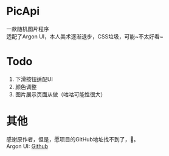 # PicApi
一款随机图片程序
<br>
适配了Argon UI，本人美术逐渐退步，CSS垃圾，可能~不太好看~

# Todo
1. 下滑按钮适配UI
2. 颜色调整
3. 图片展示页面从做（咕咕可能性很大）

# 其他
感谢原作者，但是，愿项目的GitHub地址找不到了，🐶。
<br>
Argon UI: [Github](https://github.com/creativetimofficial/argon-design-system)
